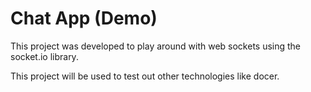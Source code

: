 # Chat App (Demo)

This project was developed to play around with web sockets using the socket.io library.

This project will be used to test out other technologies like docer.
